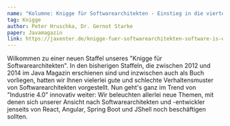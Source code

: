 ```yaml
---
name: "Kolumne: Knigge für Softwarearchitekten - Einstieg in die vierte Staffel: Software is eating the world"
tag: Knigge
author: Peter Hruschka, Dr. Gernot Starke
paper: Javamagazin
link: https://jaxenter.de/knigge-fuer-softwarearchitekten-software-is-eating-the-world-43104
---
```

Wilkommen zu einer neuen Staffel unseres "Knigge für Softwarearchitekten".
In den bisherigen Staffeln, die zwischen 2012 und 2014 im Java Magazin erschienen sind und inzwischen auch
als Buch vorliegen, hatten wir Ihnen vielerlei gute und schlechte Verhaltensmuster von Softwarearchitekten
vorgestellt. Nun geht's ganz im Trend von "Industrie 4.0" innovativ weiter: Wir beleuchten allerlei neue Themen,
mit denen sich unserer Ansicht nach Softwarearchitekten und -entwickler jenseits von React, Angular, Spring Boot
und JShell noch beschäftigen sollten.